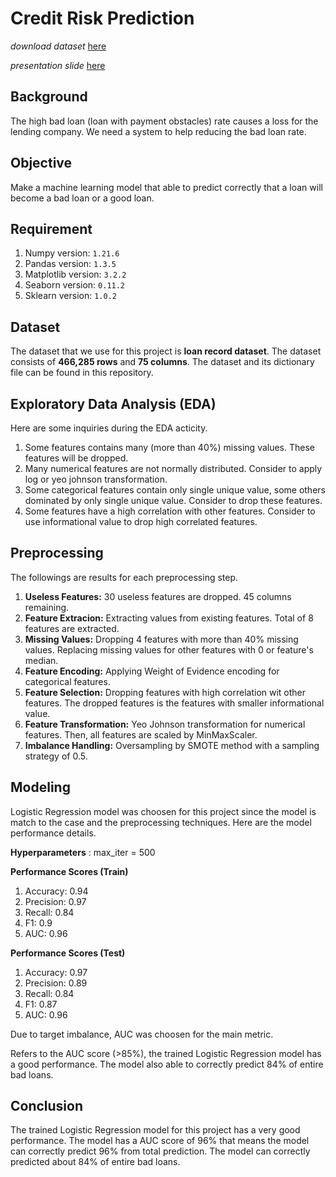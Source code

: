 # **Credit Risk Prediction**

*download dataset* [here](https://rakamin-lms.s3.ap-southeast-1.amazonaws.com/vix-assets/idx-partners/loan_data_2007_2014.csv)

*presentation slide* [here](https://www.canva.com/design/DAFV1rCeUWw/ROvw4_t1EIn63n8ZedxuEA/view?utm_content=DAFV1rCeUWw&utm_campaign=designshare&utm_medium=link2&utm_source=sharebutton)

## **Background**

The high bad loan (loan with payment obstacles) rate causes a loss for the lending company. We need a system to help reducing the bad loan rate.

## **Objective**

Make a machine learning model that able to predict correctly that a loan will become a bad loan or a good loan.

## **Requirement**
1. Numpy version: `1.21.6`
2. Pandas version: `1.3.5`
3. Matplotlib version: `3.2.2`
4. Seaborn version: `0.11.2`
5. Sklearn version: `1.0.2`

## **Dataset**

The dataset that we use for this project is **loan record dataset**. The dataset consists of **466,285 rows** and **75 columns**. The dataset and its dictionary file can be found in this repository.

## **Exploratory Data Analysis (EDA)**

Here are some inquiries during the EDA acticity.

1. Some features contains many (more than 40%) missing values. These features will be dropped.
2. Many numerical features are not normally distributed. Consider to apply log or yeo johnson transformation.
3. Some categorical features contain only single unique value, some others dominated by only single unique value. Consider to drop these features.
4. Some features have a high correlation with other features. Consider to use informational value to drop high correlated features.

## **Preprocessing**

The followings are results for each preprocessing step.
1. **Useless Features:** 30 useless features are dropped. 45 columns remaining.
2. **Feature Extracion:** Extracting values from existing features. Total of 8 features are extracted.
3. **Missing Values:** Dropping 4 features with more than 40% missing values. Replacing missing values for other features with 0 or feature's median.
4. **Feature Encoding:** Applying Weight of Evidence encoding for categorical features.
5. **Feature Selection:** Dropping features with high correlation wit other features. The dropped features is the features with smaller informational value.
6. **Feature Transformation:** Yeo Johnson transformation for numerical features. Then, all features are scaled by MinMaxScaler.
7. **Imbalance Handling:** Oversampling by SMOTE method with a sampling strategy of 0.5.

## **Modeling**

Logistic Regression model was choosen for this project since the model is match to the case and the preprocessing techniques. Here are the model performance details.

**Hyperparameters** : max_iter = 500

**Performance Scores (Train)**

1. Accuracy: 0.94
2. Precision: 0.97
3. Recall: 0.84
4. F1: 0.9
5. AUC: 0.96

**Performance Scores (Test)**

1. Accuracy: 0.97
2. Precision: 0.89
3. Recall: 0.84
4. F1: 0.87
5. AUC: 0.96

Due to target imbalance, AUC was choosen for the main metric.


Refers to the AUC score (>85%), the trained Logistic Regression model has a good performance. The model also able to correctly predict 84% of entire bad loans.

## **Conclusion**

The trained Logistic Regression model for this project has a very good performance. The model has a AUC score of 96% that means the model can correctly predict 96% from total prediction. The model can correctly predicted about 84% of entire bad loans.